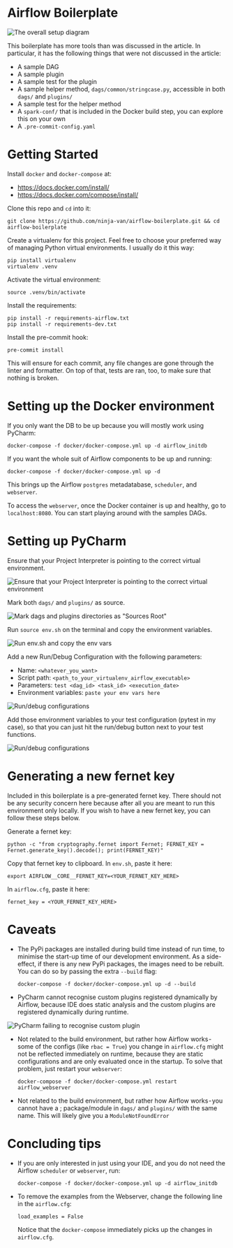 # Airflow Boilerplate
![The overall setup diagram](/images/setup_diagram.png)

This boilerplate has more tools than was discussed in the article. In particular, it has the following things
that were not discussed in the article:
- A sample DAG
- A sample plugin
- A sample test for the plugin
- A sample helper method, `dags/common/stringcase.py`, accessible in both `dags/` and `plugins/`
- A sample test for the helper method
- A `spark-conf/` that is included in the Docker build step, you can explore this on your own
- A `.pre-commit-config.yaml`

# Getting Started

Install `docker` and `docker-compose` at:
- https://docs.docker.com/install/
- https://docs.docker.com/compose/install/

Clone this repo and `cd` into it:
```
git clone https://github.com/ninja-van/airflow-boilerplate.git && cd airflow-boilerplate
```

Create a virtualenv for this project. Feel free to choose your preferred way of managing Python virtual 
environments. I usually do it this way:
```
pip install virtualenv
virtualenv .venv
```

Activate the virtual environment:
```
source .venv/bin/activate
```

Install the requirements:
```
pip install -r requirements-airflow.txt
pip install -r requirements-dev.txt
```

Install the pre-commit hook:
```
pre-commit install
```
This will ensure for each commit, any file changes are gone through the linter and formatter. On top of that,
tests are ran, too, to make sure that nothing is broken.

# Setting up the Docker environment

If you only want the DB to be up because you will mostly work using PyCharm:
```
docker-compose -f docker/docker-compose.yml up -d airflow_initdb
```

If you want the whole suit of Airflow components to be up and running:
```
docker-compose -f docker/docker-compose.yml up -d
```
This brings up the Airflow `postgres` metadatabase, `scheduler`, and `webserver`.

To access the `webserver`, once the Docker container is up and healthy, go to `localhost:8080`. You can start
playing around with the samples DAGs. 

# Setting up PyCharm

Ensure that your Project Interpreter is pointing to the correct virtual environment.

![Ensure that your Project Interpreter is pointing to the correct virtual environment](/images/python_interpreter.png)

Mark both `dags/` and `plugins/` as source.

![Mark dags and plugins directories as "Sources Root"](/images/mark_as_source.png)

Run `source env.sh` on the terminal and copy the environment variables.

![Run env.sh and copy the env vars](/images/run_env_sh.png)

Add a new Run/Debug Configuration with the following parameters:  
- Name: `<whatever_you_want>`   
- Script path: `<path_to_your_virtualenv_airflow_executable>`
- Parameters: `test <dag_id> <task_id> <execution_date>` 
- Environment variables: `paste your env vars here`

![Run/debug configurations](/images/run_debug_config.png)

Add those environment variables to your test configuration (pytest in my case), so that you can just hit 
the run/debug button next to your test functions.

![Run/debug configurations](/images/pytest_template.png)

# Generating a new fernet key
Included in this boilerplate is a pre-generated fernet key. There should not be any security concern here
because after all you are meant to run this environment only locally. If you wish to have a new fernet key,
you can follow these steps below.

Generate a fernet key:
```
python -c "from cryptography.fernet import Fernet; FERNET_KEY = Fernet.generate_key().decode(); print(FERNET_KEY)"
```

Copy that fernet key to clipboard.
In `env.sh`, paste it here:
```
export AIRFLOW__CORE__FERNET_KEY=<YOUR_FERNET_KEY_HERE>
```

In `airflow.cfg`, paste it here:
```
fernet_key = <YOUR_FERNET_KEY_HERE>
```

# Caveats
- The PyPi packages are installed during build time instead of run time, to minimise the start-up time of our 
development environment. As a side-effect, if there is any new PyPi packages, the images need to be rebuilt. 
You can do so by passing the extra `--build` flag:
  ```
  docker-compose -f docker/docker-compose.yml up -d --build
  ```
- PyCharm cannot recognise custom plugins registered dynamically by Airflow, because IDE does static analysis 
and the custom plugins are registered dynamically during runtime.

![PyCharm failing to recognise custom plugin](/images/custom_plugin_not_recognised.png) 

- Not related to the build environment, but rather how Airflow works - some of the configs (like `rbac = True`) 
you change in `airflow.cfg` might not be reflected immediately on runtime, because they are static 
configurations and are only evaluated once in the startup. To solve that problem, just restart your `webserver`:
  ```
  docker-compose -f docker/docker-compose.yml restart airflow_webserver
  ```
- Not related to the build environment, but rather how Airflow works - you cannot have a ;
package/module in `dags/` and `plugins/` with the same name. This will likely give you a `ModuleNotFoundError`

# Concluding tips
- If you are only interested in just using your IDE, and you do not need the Airflow `scheduler` or `webserver`, run:
  ```
  docker-compose -f docker/docker-compose.yml up -d airflow_initdb
  ```

- To remove the examples from the Webserver, change the following line in the `airflow.cfg`:
  ```
  load_examples = False
  ```
  Notice that the `docker-compose` immediately picks up the changes in `airflow.cfg`.
